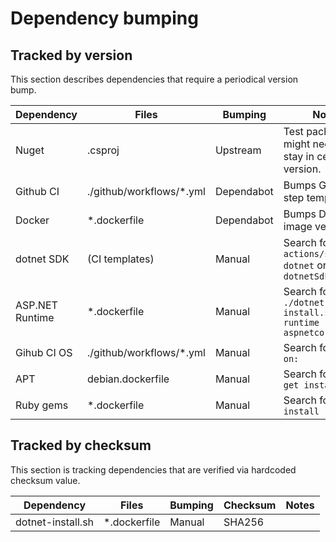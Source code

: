 # Dependency bumping

## Tracked by version

This section describes dependencies that require a periodical version bump.

| Dependency | Files | Bumping | Notes |
|-|-|-|-|
| Nuget | .csproj | Upstream | Test packages might need to stay in certain version. |
| Github CI | ./github/workflows/*.yml | Dependabot | Bumps Github step templates |
| Docker | *.dockerfile | Dependabot | Bumps Docker image versions |
| dotnet SDK | (CI templates) | Manual | Search for ```actions/setup-dotnet``` or ```dotnetSdkVersion:``` |
| ASP.NET Runtime | *.dockerfile | Manual | Search for ```./dotnet-install.sh --runtime aspnetcore``` |
| Gihub CI OS | ./github/workflows/*.yml | Manual | Search for ```runs-on:``` |
| APT | debian.dockerfile | Manual | Search for ```apt-get install``` |
| Ruby gems | *.dockerfile | Manual | Search for ```gem install``` |

## Tracked by checksum

This section is tracking dependencies that are verified via hardcoded checksum value.

| Dependency | Files | Bumping | Checksum | Notes |
|-|-|-|-|-|
| dotnet-install.sh | *.dockerfile | Manual | SHA256 | |

